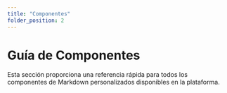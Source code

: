```yaml
---
title: "Componentes"
folder_position: 2
---
```


# Guía de Componentes

Esta sección proporciona una referencia rápida para todos los componentes de Markdown personalizados disponibles en la plataforma.
